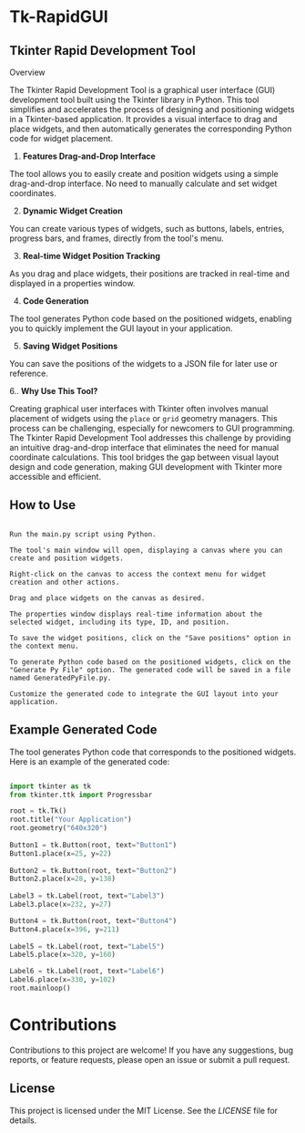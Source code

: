 # Tk-RapidGUI

## **Tkinter Rapid Development Tool**
Overview

The Tkinter Rapid Development Tool is a graphical user interface (GUI) development tool built using the Tkinter library in Python. This tool simplifies and accelerates the process of designing and positioning widgets in a Tkinter-based application. It provides a visual interface to drag and place widgets, and then automatically generates the corresponding Python code for widget placement.

1. **Features Drag-and-Drop Interface**
 
  The tool allows you to easily create and position widgets using a simple drag-and-drop interface. No need to manually calculate and set widget coordinates.

2. **Dynamic Widget Creation**

  You can create various types of widgets, such as buttons, labels, entries, progress bars, and frames, directly from the tool's menu.

3. **Real-time Widget Position Tracking**

  As you drag and place widgets, their positions are tracked in real-time and displayed in a properties window.

4. **Code Generation**

  The tool generates Python code based on the positioned widgets, enabling you to quickly implement the GUI layout in your application.

5. **Saving Widget Positions**

  You can save the positions of the widgets to a JSON file for later use or reference.

6.. **Why Use This Tool?**

Creating graphical user interfaces with Tkinter often involves manual placement of widgets using the `place` or `grid` geometry managers. This process can be challenging,  especially for newcomers to GUI programming. The Tkinter Rapid Development Tool addresses this challenge by providing an intuitive drag-and-drop interface that eliminates
the need for manual coordinate calculations. This tool bridges the gap between visual layout design and code generation, making GUI development with Tkinter more      accessible and efficient.

## **How to Use**

```Clone or download this repository to your local machine.

Run the main.py script using Python.

The tool's main window will open, displaying a canvas where you can create and position widgets.

Right-click on the canvas to access the context menu for widget creation and other actions.

Drag and place widgets on the canvas as desired.

The properties window displays real-time information about the selected widget, including its type, ID, and position.

To save the widget positions, click on the "Save positions" option in the context menu.

To generate Python code based on the positioned widgets, click on the "Generate Py File" option. The generated code will be saved in a file named GeneratedPyFile.py.

Customize the generated code to integrate the GUI layout into your application.
```

## **Example Generated Code**
The tool generates Python code that corresponds to the positioned widgets. Here is an example of the generated code:

```py

import tkinter as tk
from tkinter.ttk import Progressbar

root = tk.Tk()
root.title("Your Application")
root.geometry("640x320")
    
Button1 = tk.Button(root, text="Button1")
Button1.place(x=25, y=22)
            
Button2 = tk.Button(root, text="Button2")
Button2.place(x=28, y=138)
            
Label3 = tk.Label(root, text="Label3")
Label3.place(x=232, y=27)

Button4 = tk.Button(root, text="Button4")
Button4.place(x=396, y=211)
            
Label5 = tk.Label(root, text="Label5")
Label5.place(x=320, y=160)

Label6 = tk.Label(root, text="Label6")
Label6.place(x=330, y=102)
root.mainloop()
```

# **Contributions**
Contributions to this project are welcome! If you have any suggestions, bug reports, or feature requests, please open an issue or submit a pull request.

## **License**
This project is licensed under the MIT License. See the _LICENSE_ file for details.


